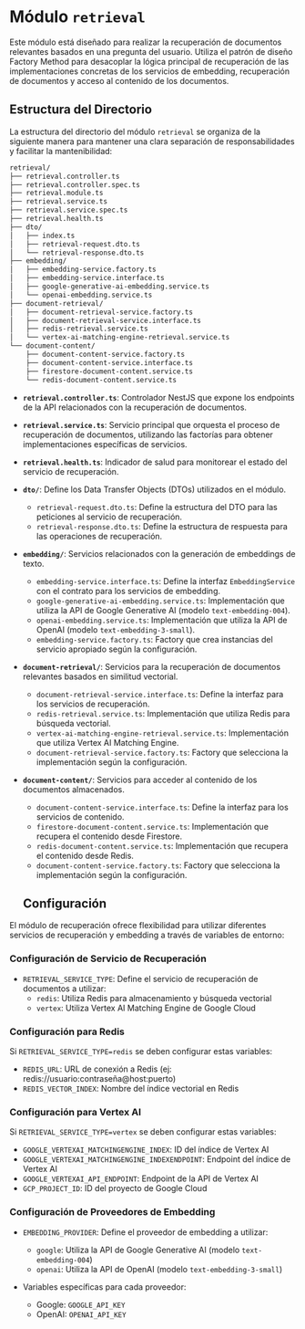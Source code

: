 # Módulo `retrieval`

Este módulo está diseñado para realizar la recuperación de documentos relevantes basados en una pregunta del usuario.  Utiliza el patrón de diseño Factory Method para desacoplar la lógica principal de recuperación de las implementaciones concretas de los servicios de embedding, recuperación de documentos y acceso al contenido de los documentos.

## Estructura del Directorio

La estructura del directorio del módulo `retrieval` se organiza de la siguiente manera para mantener una clara separación de responsabilidades y facilitar la mantenibilidad:

```bash
retrieval/
├── retrieval.controller.ts
├── retrieval.controller.spec.ts
├── retrieval.module.ts
├── retrieval.service.ts
├── retrieval.service.spec.ts
├── retrieval.health.ts
├── dto/
│   ├── index.ts
│   ├── retrieval-request.dto.ts
│   └── retrieval-response.dto.ts
├── embedding/
│   ├── embedding-service.factory.ts
│   ├── embedding-service.interface.ts
│   ├── google-generative-ai-embedding.service.ts
│   └── openai-embedding.service.ts
├── document-retrieval/
│   ├── document-retrieval-service.factory.ts
│   ├── document-retrieval-service.interface.ts
│   ├── redis-retrieval.service.ts
│   └── vertex-ai-matching-engine-retrieval.service.ts
└── document-content/
    ├── document-content-service.factory.ts
    ├── document-content-service.interface.ts
    ├── firestore-document-content.service.ts
    └── redis-document-content.service.ts
```

*   **`retrieval.controller.ts`**: Controlador NestJS que expone los endpoints de la API relacionados con la recuperación de documentos.

*   **`retrieval.service.ts`**: Servicio principal que orquesta el proceso de recuperación de documentos, utilizando las factorías para obtener implementaciones específicas de servicios.

*   **`retrieval.health.ts`**: Indicador de salud para monitorear el estado del servicio de recuperación.

*   **`dto/`**: Define los Data Transfer Objects (DTOs) utilizados en el módulo.
    *   `retrieval-request.dto.ts`: Define la estructura del DTO para las peticiones al servicio de recuperación.
    *   `retrieval-response.dto.ts`: Define la estructura de respuesta para las operaciones de recuperación.

*   **`embedding/`**: Servicios relacionados con la generación de embeddings de texto.
    *   `embedding-service.interface.ts`: Define la interfaz `EmbeddingService` con el contrato para los servicios de embedding.
    *   `google-generative-ai-embedding.service.ts`: Implementación que utiliza la API de Google Generative AI (modelo `text-embedding-004`).
    *   `openai-embedding.service.ts`: Implementación que utiliza la API de OpenAI (modelo `text-embedding-3-small`).
    *   `embedding-service.factory.ts`: Factory que crea instancias del servicio apropiado según la configuración.

*   **`document-retrieval/`**: Servicios para la recuperación de documentos relevantes basados en similitud vectorial.
    *   `document-retrieval-service.interface.ts`: Define la interfaz para los servicios de recuperación.
    *   `redis-retrieval.service.ts`: Implementación que utiliza Redis para búsqueda vectorial.
    *   `vertex-ai-matching-engine-retrieval.service.ts`: Implementación que utiliza Vertex AI Matching Engine.
    *   `document-retrieval-service.factory.ts`: Factory que selecciona la implementación según la configuración.

*   **`document-content/`**: Servicios para acceder al contenido de los documentos almacenados.
    *   `document-content-service.interface.ts`: Define la interfaz para los servicios de contenido.
    *   `firestore-document-content.service.ts`: Implementación que recupera el contenido desde Firestore.
    *   `redis-document-content.service.ts`: Implementación que recupera el contenido desde Redis.
    *   `document-content-service.factory.ts`: Factory que selecciona la implementación según la configuración.

    ## Configuración

El módulo de recuperación ofrece flexibilidad para utilizar diferentes servicios de recuperación y embedding a través de variables de entorno:

### Configuración de Servicio de Recuperación

- `RETRIEVAL_SERVICE_TYPE`: Define el servicio de recuperación de documentos a utilizar:
  - `redis`: Utiliza Redis para almacenamiento y búsqueda vectorial
  - `vertex`: Utiliza Vertex AI Matching Engine de Google Cloud

### Configuración para Redis
Si `RETRIEVAL_SERVICE_TYPE=redis` se deben configurar estas variables:
- `REDIS_URL`: URL de conexión a Redis (ej: redis://usuario:contraseña@host:puerto)
- `REDIS_VECTOR_INDEX`: Nombre del índice vectorial en Redis

### Configuración para Vertex AI
Si `RETRIEVAL_SERVICE_TYPE=vertex` se deben configurar estas variables:
- `GOOGLE_VERTEXAI_MATCHINGENGINE_INDEX`: ID del índice de Vertex AI
- `GOOGLE_VERTEXAI_MATCHINGENGINE_INDEXENDPOINT`: Endpoint del índice de Vertex AI
- `GOOGLE_VERTEXAI_API_ENDPOINT`: Endpoint de la API de Vertex AI
- `GCP_PROJECT_ID`: ID del proyecto de Google Cloud

### Configuración de Proveedores de Embedding

- `EMBEDDING_PROVIDER`: Define el proveedor de embedding a utilizar:
  - `google`: Utiliza la API de Google Generative AI (modelo `text-embedding-004`)
  - `openai`: Utiliza la API de OpenAI (modelo `text-embedding-3-small`)

- Variables específicas para cada proveedor:
  - Google: `GOOGLE_API_KEY` 
  - OpenAI: `OPENAI_API_KEY`

